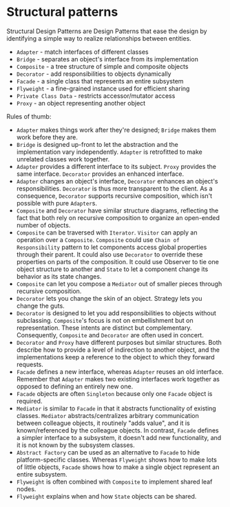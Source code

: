 # Structural patterns
Structural Design Patterns are Design Patterns that ease the design by identifying a simple way to realize relationships between entities.

* `Adapter` - match interfaces of different classes
* `Bridge` - separates an object's interface from its implementation
* `Composite` - a tree structure of simple and composite objects
* `Decorator` - add responsibilities to objects dynamically
* `Facade` - a single class that represents an entire subsystem
* `Flyweight` - a fine-grained instance used for efficient sharing
* `Private Class Data` - restricts accessor/mutator access
* `Proxy` - an object representing another object

Rules of thumb:
* `Adapter` makes things work after they're designed; `Bridge` makes them work before they are.
* `Bridge` is designed up-front to let the abstraction and the implementation vary independently. `Adapter` is retrofitted to make unrelated classes work together.
* `Adapter` provides a different interface to its subject. `Proxy` provides the same interface. `Decorator` provides an enhanced interface.
* `Adapter` changes an object's interface, `Decorator` enhances an object's responsibilities. `Decorator` is thus more transparent to the client. As a consequence, `Decorator` supports recursive composition, which isn't possible with pure `Adapter`s.
* `Composite` and `Decorator` have similar structure diagrams, reflecting the fact that both rely on recursive composition to organize an open-ended number of objects.
* `Composite` can be traversed with `Iterator`. `Visitor` can apply an operation over a `Composite`. `Composite` could use `Chain of Responsibility` pattern to let components access global properties through their parent. It could also use `Decorator` to override these properties on parts of the composition. It could use Observer to tie one object structure to another and `State` to let a component change its behavior as its state changes.
* `Composite` can let you compose a `Mediator` out of smaller pieces through recursive composition.
* `Decorator` lets you change the skin of an object. Strategy lets you change the guts.
* `Decorator` is designed to let you add responsibilities to objects without subclassing. `Composite`'s focus is not on embellishment but on representation. These intents are distinct but complementary. Consequently, `Composite` and `Decorator` are often used in concert.
* `Decorator` and `Proxy` have different purposes but similar structures. Both describe how to provide a level of indirection to another object, and the implementations keep a reference to the object to which they forward requests.
* `Facade` defines a new interface, whereas `Adapter` reuses an old interface. Remember that `Adapter` makes two existing interfaces work together as opposed to defining an entirely new one.
* `Facade` objects are often `Singleton` because only one `Facade` object is required.
* `Mediator` is similar to `Facade` in that it abstracts functionality of existing classes. `Mediator` abstracts/centralizes arbitrary communication between colleague objects, it routinely "adds value", and it is known/referenced by the colleague objects. In contrast, `Facade` defines a simpler interface to a subsystem, it doesn't add new functionality, and it is not known by the subsystem classes.
* `Abstract Factory` can be used as an alternative to `Facade` to hide platform-specific classes.
Whereas `Flyweight` shows how to make lots of little objects, `Facade` shows how to make a single object represent an entire subsystem.
* `Flyweight` is often combined with `Composite` to implement shared leaf nodes.
* `Flyweight` explains when and how `State` objects can be shared.